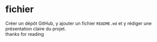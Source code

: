 # fichier
Créer un dépôt GitHub, y ajouter un fichier `README.md` et y rédiger une présentation claire du projet.  
thanks for reading
